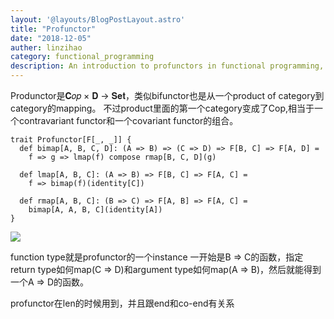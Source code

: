 ```yaml
---
layout: '@layouts/BlogPostLayout.astro'
title: "Profunctor"
date: "2018-12-05"
auther: linzihao
category: functional_programming
description: An introduction to profunctors in functional programming, explaining their definition, relationship to bifunctors, and implementation in Scala. This post covers the basic structure of profunctors, their laws, and provides examples of profunctor instances like function types.
---
```


Produnctor是𝐂𝑜𝑝 × 𝐃 → 𝐒𝐞𝐭，类似bifunctor也是从一个product of category到category的mapping。
不过product里面的第一个category变成了Cop,相当于一个contravariant functor和一个covariant functor的组合。
```
trait Profunctor[F[_, _]] {
  def bimap[A, B, C, D]: (A => B) => (C => D) => F[B, C] => F[A, D] =
    f => g => lmap(f) compose rmap[B, C, D](g)

  def lmap[A, B, C]: (A => B) => F[B, C] => F[A, C] =
    f => bimap(f)(identity[C])

  def rmap[A, B, C]: (B => C) => F[A, B] => F[A, C] =
    bimap[A, A, B, C](identity[A])
}
```
![](/assets/profunctor1.png)

function type就是profunctor的一个instance
一开始是B => C的函数，指定return type如何map(C => D)和argument type如何map(A => B)，然后就能得到一个A => D的函数。

profunctor在len的时候用到，并且跟end和co-end有关系
